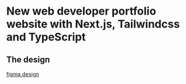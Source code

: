 # New web developer portfolio website with Next.js, Tailwindcss and TypeScript

## The design

[figma design](<https://www.figma.com/design/JnimM2vOsAs5zwpFFR2lvx/Portfolio-Design-(Community)?node-id=0-1&t=1sv2mEKyEFgcweA1-0>)
